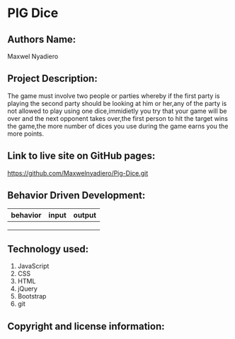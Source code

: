 # PIG Dice

## Authors Name:
Maxwel Nyadiero
## Project Description:
The game must involve two people or parties whereby if the first party is playing the second party should be  looking at him or her,any of the party is not allowed to play using one dice,immidietly you try that your game will be over and the next opponent takes over,the first person to hit the target wins the game,the more number of dices you use during the game earns you the more points.
## Link to live site on GitHub pages:
https://github.com/Maxwelnyadiero/Pig-Dice.git
## Behavior Driven Development:
|behavior              |input      |output           |
|:---------------------|:----------|:----------------|
|                      |           |                 |
|                      |           |                 |
|                      |           |                 |
## Technology used:
1. JavaScript
2. CSS
3. HTML
4. jQuery
5. Bootstrap
6. git
## Copyright and license information:
